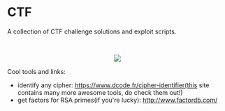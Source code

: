 # CTF

A collection of CTF challenge solutions and exploit scripts.

<br>

<p align="center">
<img src="https://raw.githubusercontent.com/cat-milk/Anime-Girls-Holding-Programming-Books/master/ASM/iM%40S_Shijo_Takane_holding_Assembly_Language_for_x86_Processors.png">
</p>


Cool tools and links:

- identify any cipher: https://www.dcode.fr/cipher-identifier(this site contains many more awesome tools, do check them out!)
- get factors for RSA primes(if you're lucky): http://www.factordb.com/
